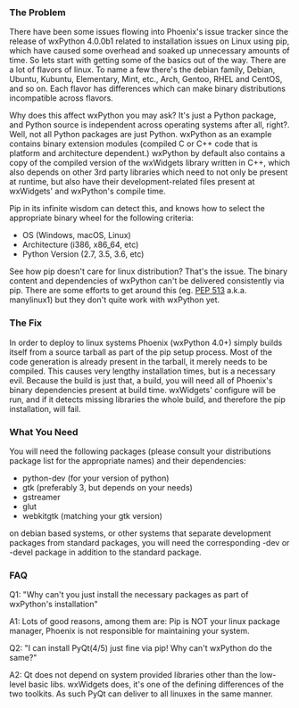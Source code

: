 <!--
.. title: wxPython Builds for Linux via Pip
.. slug: 2017-08-17-builds-for-linux-with-pip
.. author: Mesalu
.. date: 2017-08-17 19:14:19 UTC
.. tags: Build Linux
.. category: Blog
.. link: 
.. description: 
.. type: text
-->

### The Problem

There have been some issues flowing into Phoenix's issue tracker since the
release of wxPython 4.0.0b1 related to installation issues on Linux using
pip, which have caused some overhead and soaked up unnecessary amounts of
time. So lets start with getting some of the basics out of the way. There
are a lot of flavors of linux. To name a few there's the debian family,
Debian, Ubuntu, Kubuntu, Elementary, Mint, etc., Arch, Gentoo, RHEL and CentOS,
and so on. Each flavor has differences which can make binary distributions
incompatible across flavors.

Why does this affect wxPython you may ask? It's just a Python package, and
Python source is independent across operating systems after all, right?.
Well, not all Python packages are just Python. wxPython as an example
contains binary extension modules (compiled C or C++ code that is platform
and architecture dependent.)  wxPython by default also contains a copy of
the compiled version of the wxWidgets library written in C++, which also
depends on other 3rd party libraries which need to not only be present at
runtime, but also have their development-related files present at
wxWidgets' and wxPython's compile time.

Pip in its infinite wisdom can detect this, and knows how to select the
appropriate binary wheel for the following criteria:

- OS (Windows, macOS, Linux)
- Architecture (i386, x86_64, etc)
- Python Version (2.7, 3.5, 3.6, etc)

See how pip doesn't care for linux distribution? That's the issue. The
binary content and dependencies of wxPython can't be delivered consistently
via pip. There are some efforts to get around this (eg. 
[PEP 513](https://www.python.org/dev/peps/pep-0513/) a.k.a. manylinux1) but 
they don't quite work with wxPython yet.


### The Fix

In order to deploy to linux systems Phoenix (wxPython 4.0+) simply builds
itself from a source tarball as part of the pip setup process. Most of the
code generation is already present in the tarball, it merely needs to be
compiled. This causes very lengthy installation times, but is a necessary
evil. Because the build is just that, a build, you will need all of
Phoenix's binary dependencies present at build time. wxWidgets' configure
will be run, and if it detects missing libraries the whole build, and
therefore the pip installation, will fail.


### What You Need

You will need the following packages (please consult your distributions
package list for the appropriate names) and their dependencies:

- python-dev (for your version of python)
- gtk (preferably 3, but depends on your needs)
- gstreamer 
- glut
- webkitgtk (matching your gtk version)

on debian based systems, or other systems that separate development
packages from standard packages, you will need the corresponding -dev or
-devel package in addition to the standard package.


### FAQ

Q1: "Why can't you just install the necessary packages as part of
wxPython's installation"

A1: Lots of good reasons, among them are: Pip is NOT your linux package
manager, Phoenix is not responsible for maintaining your system.


Q2: "I can install PyQt(4/5) just fine via pip! Why can't wxPython do the
same?"

A2: Qt does not depend on system provided libraries other than the low-
level basic libs. wxWidgets does, it's one of the defining differences of
the two toolkits. As such PyQt can deliver to all linuxes in the same
manner.

